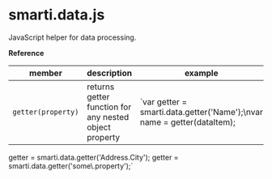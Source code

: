 # smarti.data.js

JavaScript helper for data processing.

<b>Reference</b>

member | description | example
--- | --- | ---
`getter(property)` | returns getter function for any nested object property | `var getter = smarti.data.getter('Name');\nvar name = getter(dataItem);
getter = smarti.data.getter('Address.City');
getter = smarti.data.getter('some\\.property');`
